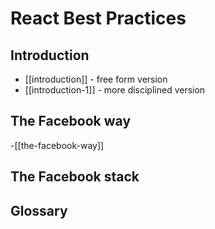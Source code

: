 # React Best Practices

## Introduction

- [[introduction]] - free form version
- [[introduction-1]] - more disciplined version

## The Facebook way

-[[the-facebook-way]]

## The Facebook stack
## Glossary

